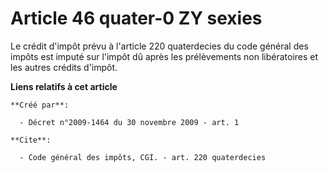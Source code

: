 # Article 46 quater-0 ZY sexies

Le crédit d'impôt prévu à l'article 220 quaterdecies du code général des impôts est imputé sur l'impôt dû après les
prélèvements non libératoires et les autres crédits d'impôt.

**Liens relatifs à cet article**

	**Créé par**:

	  - Décret n°2009-1464 du 30 novembre 2009 - art. 1

	**Cite**:

	  - Code général des impôts, CGI. - art. 220 quaterdecies
